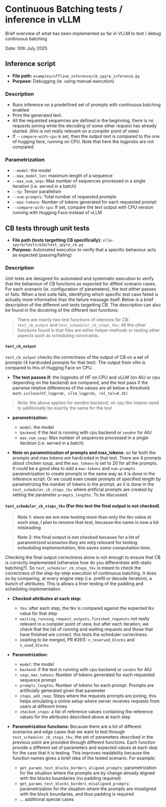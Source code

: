 # Continuous Batching tests / inference in vLLM

Brief overview of what has been implemented so far in VLLM to test / debug continuous batching

Date: 10th July 2025

## Inference script

* **File path:** `examples/offline_inference/cb_spyre_inference.py`
* **Purpose:** Debugging (ie. using manual execution)

### Description
* Runs inference on a predefined set of prompts with continuous batching enabled
* Print the generated text. 
* All the requested sequences are defined in the beginning, there is no requests joining while the decoding of some other request has already started. (this is not really relevant on a compiler point of view)
* If `--compare-with-cpu` is set, then the output text is compared to the one of hugging face, running on CPU. Note that here the logprobs are not compared.

### Parametrization
* `--model`: the model
* `--max_model_len`: maximum length of a sequence
* `--max_num_seqs`: Max number of sequences processed in a single iteration (i.e. served in a batch)
* `--tp`: Tensor parallelism
* `--num-prompts`: Total number of requested prompts
* `--max-tokens`: Number of tokens generated for each requested prompt
* `--compare-with-cpu`: If set, compare the text output with CPU version running with Hugging Face instead of vLLM

## CB tests through unit tests

* **File path (tests targetting CB specifically):** `vllm-spyre/tests/e2e/test_spyre_cb.py`
* **Purpose:** Automated execution to verify that a specific behaviour acts as expected (passing/failing)

### Description

Unit tests are designed for automated and systematic execution to verify that the behaviour of CB functions as expected for diffent scenario cases. For each scenario (ie. configuration of parameters), the test either passes or fails. When a test suite fails, identifying which specific test case failed is actually more informative than the failure message itself. Below is a brief description of the different unit tests targetting CB. The description can also be found in the docstring of the different test functions:

> There are mainly two test functions of interests for CB: `test_cb_output` and `test_scheduler_cb_steps_tkv`. All the other functions found in that files are either helper methods or testing other aspects such as scheduling constraints.

#### `test_cb_output`
`test_cb_output` checks the correctness of the output of CB on a set of prompts (4 hardcoded prompts for that test). The output from vllm is compared to this of Hugging Face on CPU. 

* **The test passes if:** the logprobs of HF on CPU and vLLM (on AIU or cpu depending on the backend) are compared, and the test pass if the pairwise relative differences of the values are all below a threshold: `math.isclose(hf_logprob, vllm_logprob, rel_tol=0.35)`
> Note: the above applies for sendnn backend, on cpu the tokens need to additionally be exactly the same for the test

* **parametrization:**
    * `model`: the model
    * `backend`: if the test is running with cpu backend or `sendnn` for AIU
    * `max_num_seqs`: Max number of sequences processed in a single iteration (i.e. served in a batch)

* **Note on parametrization of prompts and max_tokens**: so far both the prompts and max tokens are hardcoded in that test. There are 4 prompts about chicken soup, and the `max_tokens` is set to 20 for all the prompts. It could be a good idea to add a `max-tokens` and `num-prompts` parametrization to create prompts in the same way as it is done in the inference script. Or we could even create prompts of specified length by parametrizing the number of tokens in the prompt, as it is done in the `test_scheduler_cb_steps_tkv` where artificial prompts are created by setting the parameter `prompts_lengths`. To be discussed.

#### `test_scheduler_cb_steps_tkv` (For this test the final output is not checked)

> **Note 1: since we are now testing more than only the tkv value at each step, I plan to rename that test, because the name is now a bit misleading**

> **Note 2: the final output is not checked because for a lot of parametrized scenarios they are only relevant for testing scheduling implementation, this saves some computation time.**

Checking the final output correctness alone is not enough to ensure that CB is correctly implemented (otherwise how do you differentiate with static batching?). So `test_scheduler_cb_steps_tkv` is meant to check the correctness of the step-by-step execution of continuous batching. It does so by comparing, at every engine step (i.e. prefill or decode iteration), a bunch of attributes. This is allows a finer testing of the padding and scheduling implementation.

* **Checked attributes at each step:**
    * `tkv`: after each step, the tkv is compared against the expected tkv value for that step
    * `waiting`, `running`, `request_outputs`, `finished_requests` not really relevant in a compiler point of view, but after each iteration, we check that the list of running and waiting requests and those that have finished are correct. this tests the scheduler correctness.
    * (waiting to be merged, PR #261): `n_reserved_blocks` and `n_used_blocks`

* **Parametrization:**
    * `model`: the model
    * `backend`: if the test is running with cpu backend or `sendnn` for AIU
    * `seqs_max_tokens`: Number of tokens generated for each requested sequence prompt
    * `prompts_lengths`: Number of tokens for each prompt. Prompts are artificially generated given that parameter
    * `steps_add_reqs`: Steps where the requests prompts are joining, this helps simulating a online setup where server receives requests from users at different times
    * `checked_steps`: a list of reference values containing the reference values for the attributes described above at each step

* **Parametrization functions:** Because there are a lot of different scenarios and edge cases that we want to test through `test_scheduler_cb_steps_tkv`, the set of parameters described in the previous point are provided through different functions. Each function provide a different set of parameters and expected values at each step for the case that it is testing. This improves readability because the function names gives a brief idea of the tested scenario. For example:
    * `get_params_test_blocks_borders_aligned_prompts`: parametrization for the situation where the prompts are by change already aligned with the blocks boundaries (no padding required)
    * `get_params_test_blocks_borders_misaligned_prompts`: parametrization for the situation where the prompts are misaligned with the block boundaries, and thus padding is required
    * ... additional special cases

